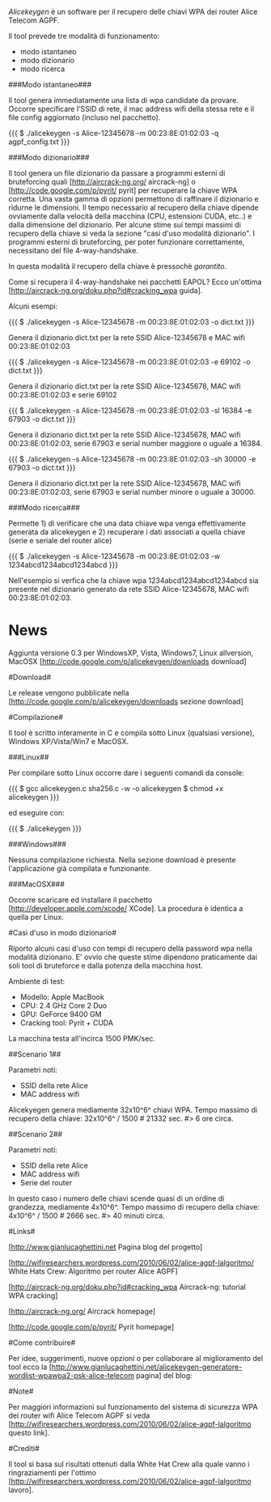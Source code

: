 *Alicekeygen* è un software per il recupero delle chiavi WPA dei router Alice Telecom AGPF.

Il tool prevede tre modalità di funzionamento:

  * modo istantaneo
  * modo dizionario
  * modo ricerca

###Modo istantaneo###

Il tool genera immediatamente una lista di wpa candidate da provare. Occorre specificare l'SSID di rete, il mac address wifi della stessa rete e il file config aggiornato (incluso nel pacchetto).

{{{
$ ./alicekeygen -s Alice-12345678 -m 00:23:8E:01:02:03 -q agpf_config.txt
}}}

###Modo dizionario###

Il tool genera un file dizionario da passare a programmi esterni di bruteforcing quali [http://aircrack-ng.org/ aircrack-ng] o [http://code.google.com/p/pyrit/ pyrit] per recuperare la chiave WPA corretta. Una vasta gamma di opzioni permettono di raffinare il dizionario e ridurne le dimensioni.
Il tempo necessario al recupero della chiave dipende ovviamente dalla velocità della macchina (CPU, estensioni CUDA, etc..) e dalla dimensione del dizionario. Per alcune stime sui tempi massimi di recupero della chiave si veda la sezione "casi d'uso modalità dizionario". I programmi esterni di bruteforcing, per poter funzionare correttamente, necessitano del file 4-way-handshake.

In questa modalità il recupero della chiave è pressochè *garantito*.

Come si recupera il 4-way-handshake nei pacchetti EAPOL? Ecco un'ottima [http://aircrack-ng.org/doku.php?id#cracking_wpa guida].

Alcuni esempi:

{{{
$ ./alicekeygen -s Alice-12345678 -m 00:23:8E:01:02:03 -o dict.txt
}}}

Genera il dizionario dict.txt per la rete SSID Alice-12345678 e MAC wifi 00:23:8E:01:02:03

{{{
$ ./alicekeygen -s Alice-12345678 -m 00:23:8E:01:02:03 -e 69102 -o dict.txt
}}}

Genera il dizionario dict.txt per la rete SSID Alice-12345678, MAC wifi 00:23:8E:01:02:03 e serie 69102

{{{
$ ./alicekeygen -s Alice-12345678 -m 00:23:8E:01:02:03 -sl 16384 -e 67903 -o dict.txt
}}}

Genera il dizionario dict.txt per la rete SSID Alice-12345678, MAC wifi 00:23:8E:01:02:03, serie 67903 e serial number maggiore o uguale a 16384.

{{{
$ ./alicekeygen -s Alice-12345678 -m 00:23:8E:01:02:03 -sh 30000 -e 67903 -o dict.txt
}}}

Genera il dizionario dict.txt per la rete SSID Alice-12345678, MAC wifi 00:23:8E:01:02:03, serie 67903 e serial number minore o uguale a 30000.

###Modo ricerca###

Permette 1) di verificare che una data chiave wpa venga effettivamente generata da alicekeygen e 2) recuperare i dati associati a quella chiave (serie e seriale del router alice)

{{{
$ ./alicekeygen -s Alice-12345678 -m 00:23:8E:01:02:03 -w 1234abcd1234abcd1234abcd
}}}

Nell'esempio si verfica che la chiave wpa 1234abcd1234abcd1234abcd sia presente nel dizionario generato da rete SSID Alice-12345678, MAC wifi 00:23:8E:01:02:03.

# News #

Aggiunta versione 0.3 per WindowsXP, Vista, Windows7, Linux allversion, MacOSX [http://code.google.com/p/alicekeygen/downloads download]

#Download#

Le release vengono pubblicate nella [http://code.google.com/p/alicekeygen/downloads sezione download]

#Compilazione#

Il tool è scritto interamente in C e compila sotto Linux (qualsiasi versione), Windows XP/Vista/Win7 e MacOSX.

###Linux##

Per compilare sotto Linux occorre dare i seguenti comandi da console:

{{{
$ gcc alicekeygen.c sha256.c -w -o alicekeygen
$ chmod +x alicekeygen
}}}

ed eseguire con:

{{{
$ ./alicekeygen
}}}

###Windows###

Nessuna compilazione richiesta. Nella sezione download è presente l'applicazione già compilata e funzionante.

###MacOSX###

Occorre scaricare ed installare il pacchetto [http://developer.apple.com/xcode/ XCode]. La procedura è identica a quella per Linux.

#Casi d'uso in modo dizionario#

Riporto alcuni casi d'uso con tempi di recupero della password wpa nella modalità dizionario. E' ovvio che queste stime dipendono praticamente dai soli tool di bruteforce e dalla potenza della macchina host.

Ambiente di test:

  * Modello: Apple MacBook
  * CPU: 2.4 GHz Core 2 Duo
  * GPU: GeForce 9400 GM
  * Cracking tool: Pyrit + CUDA

La macchina testa all'incirca 1500 PMK/sec.

##Scenario 1##

Parametri noti:

  * SSID della rete Alice
  * MAC address wifi

Alicekyegen genera mediamente 32x10^6^ chiavi WPA. Tempo massimo di recupero della chiave: 32x10^6^ / 1500 # 21332 sec. #> 6 ore circa. 

##Scenario 2##

Parametri noti:

  * SSID della rete Alice
  * MAC address wifi
  * Serie del router

In questo caso i numero delle chiavi scende quasi di un ordine di grandezza, mediamente 4x10^6^. Tempo massimo di recupero della chiave: 4x10^6^ / 1500  # 2666 sec. #> 40 minuti circa. 

#Links#

[http://www.gianlucaghettini.net Pagina blog del progetto]

[http://wifiresearchers.wordpress.com/2010/06/02/alice-agpf-lalgoritmo/ White Hats Crew: Algoritmo per router Alice AGPF]

[http://aircrack-ng.org/doku.php?id#cracking_wpa Aircrack-ng: tutorial WPA cracking]

[http://aircrack-ng.org/ Aircrack homepage]

[http://code.google.com/p/pyrit/ Pyrit homepage]

#Come contribuire#

Per idee, suggerimenti, nuove opzioni o per collaborare al miglioramento del tool ecco la [http://www.gianlucaghettini.net/alicekeygen-generatore-wordlist-wpawpa2-psk-alice-telecom pagina] del blog:


#Note#

Per maggiori informazioni sul funzionamento del sistema di sicurezza WPA dei router wifi Alice Telecom AGPF si veda [http://wifiresearchers.wordpress.com/2010/06/02/alice-agpf-lalgoritmo questo link].


#Crediti#

Il tool si basa sul risultati ottenuti dalla White Hat Crew alla quale vanno i ringraziamenti per l'ottimo [http://wifiresearchers.wordpress.com/2010/06/02/alice-agpf-lalgoritmo lavoro].


